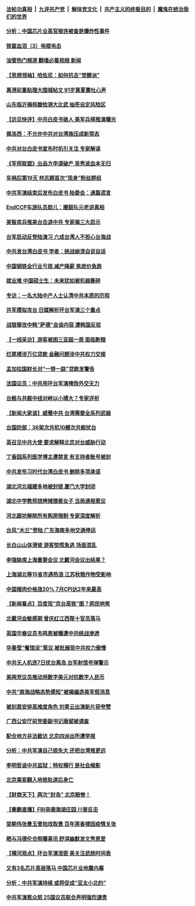 ####  [法轮功真相](../../../../basic/blob/master/README.md?t=08111201) &nbsp;|&nbsp; [九评共产党](../../../../9ping.md/blob/master/README.md?t=08111201) &nbsp;|&nbsp; [解体党文化](../../../../jtdwh.md/blob/master/README.md?t=08111201)  &nbsp;|&nbsp; [共产主义的终极目的](../../../../gczydzjmd.md/blob/master/README.md?t=08111201) &nbsp;|&nbsp; [魔鬼在统治我们的世界](../../../../mgztzwmdsj.md/blob/master/README.md?t=08111201) 

#### [分析：中国芯片业高官接连被查是爆炸性事件](../pages/nsc413/n13799810.md?t=08111201) 

#### [铁窗血泪（3）电棍电击](../pages/nsc413/n13798789.md?t=08111201) 

#### [油管热门频道 翻墙必看视频 新闻](http://45.76.130.85:81/youtube.html?08111201)

#### [【思想领袖】哈佐尼：如何抗击“觉醒派”](../pages/nsc413/n13790244.md?t=08111201) 

#### [离港前重贴理大围城帖文 91岁黄夏蕙吐心声](../pages/nsc413/n13799923.md?t=08111201) 

#### [山东临沂搞核酸检测大比武 抽签设定风险区](../pages/nsc413/n13799924.md?t=08111201) 

#### [【远见快评】中共白皮书骇人 美军兵棋推演曝光](../pages/nsc413/n13799913.md?t=08111201) 

#### [佩洛西：不允许中共对台湾施压成新常态](../pages/nsc413/n13799927.md?t=08111201) 

#### [中共对台白皮书宣布时机引关注 专家解读](../pages/nsc413/n13799899.md?t=08111201) 

#### [《军师联盟》出品方申请破产 吴秀波血本无归](../pages/nsc413/n13799860.md?t=08111201) 

#### [车祸后第19天 林志颖首次“现身”粉丝群组](../pages/nsc413/n13799879.md?t=08111201) 

#### [中共军演结束后发布白皮书 陆委会：通篇谎言](../pages/nsc413/n13799874.md?t=08111201) 

#### [EndCCP车游队员勋儿：腰鼓队元老讲真相](../pages/nsc413/n13799669.md?t=08111201) 

#### [美智库兵推美台击退中共 专家揭三大启示](../pages/nsc413/n13799676.md?t=08111201) 

#### [台军启动反登陆演习 六成台湾人不担心台海战](../pages/nsc413/n13799848.md?t=08111201) 

#### [中共发台湾白皮书 学者：统战崩溃自说自话](../pages/nsc413/n13799906.md?t=08111201) 

#### [中国钢铁全行业亏损 减产降薪 焦炭价急跌](../pages/nsc413/n13799650.md?t=08111201) 

#### [就业难 中国硕士生：未来犹如被机器撕碎](../pages/nsc413/n13799828.md?t=08111201) 

#### [专访：一名大陆中产人士认清中共本质的历程](../pages/nsc413/n13799546.md?t=08111201) 

#### [共军模拟攻台 日媒解析环台军演三个重点](../pages/nsc413/n13799801.md?t=08111201) 

#### [战狼窜改中韩“萨德”会谈内容 遭韩国反驳](../pages/nsc413/n13799823.md?t=08111201) 

#### [【一线采访】游客被困三亚超一周 面临断粮](../pages/nsc413/n13799624.md?t=08111201) 

#### [烂尾楼涉万亿贷款 金融问题涉中共权力交接](../pages/nsc413/n13799798.md?t=08111201) 

#### [孟加拉国财长对“一带一路”贷款发警告](../pages/nsc413/n13799259.md?t=08111201) 

#### [法国议员：中共用环台军演掩饰外交无力](../pages/nsc413/n13799772.md?t=08111201) 

#### [台舰与共舰中线对峙以小搏大？专家评析](../pages/nsc413/n13799723.md?t=08111201) 

#### [【新闻大家谈】威慑中共 台湾需要全系列武器](../pages/nsc413/n13799721.md?t=08111201) 

#### [台国防部：36架次共机10艘次共舰扰台](../pages/nsc413/n13799668.md?t=08111201) 

#### [英召见中共大使 要求解释北京对台威胁行动](../pages/nsc413/n13799683.md?t=08111201) 

#### [丁香园系列医学博主遭禁言 有支持者账号被封](../pages/nsc413/n13799641.md?t=08111201) 

#### [中共发布习时代台湾白皮书 删除多项承诺](../pages/nsc413/n13799640.md?t=08111201) 

#### [湖北河北福建多地被封锁 厦门大学封闭](../pages/nsc413/n13799527.md?t=08111201) 

#### [湖北中学教师烧烤摊猥亵女子 当局通报惹议](../pages/nsc413/n13799580.md?t=08111201) 

#### [河北廊坊解除所有购房限制 专家深度解析](../pages/nsc413/n13799355.md?t=08111201) 

#### [台风“木兰”登陆 广东海南多地交通停运](../pages/nsc413/n13799396.md?t=08111201) 

#### [长白山山体滑坡 游客惊慌急逃 场面混乱](../pages/nsc413/n13799544.md?t=08111201) 

#### [李强缺席上海重要会议 北戴河会议出结果？](../pages/nsc413/n13799418.md?t=08111201) 

#### [上海湖北等15省市遇热浪 江苏秋粮作物受影响](../pages/nsc413/n13799256.md?t=08111201) 

#### [中国猪肉价格涨20% 7月CPI达2年来最高](../pages/nsc413/n13799359.md?t=08111201) 

#### [【新闻看点】百度现“京台高铁”图？网民哄笑](../pages/nsc413/n13799099.md?t=08111201) 

#### [北戴河会敏感期 曾庆红江西帮十官员落马](../pages/nsc413/n13799358.md?t=08111201) 

#### [英国华裔议员韦鸣恩被曝遭中共统战渗透](../pages/nsc413/n13799344.md?t=08111201) 

#### [华春莹“餐馆说”惹议 被批展现中共权力傲慢](../pages/nsc413/n13799250.md?t=08111201) 

#### [中共无人机连7日扰台离岛 台军射信号弹警示](../pages/nsc413/n13799205.md?t=08111201) 

#### [美两党议员推动用数字美元对抗数字人民币](../pages/nsc413/n13799236.md?t=08111201) 

#### [中共“南海战略态势感知”被揭编造美军假消息](../pages/nsc413/n13799110.md?t=08111201) 


#### [被刻意安排高难度角色 刘青云出演新片获夸赞](../pages/nsc413/n13799117.md?t=08111201) 

#### [广西公安厅前党委副书记唐斌被调查](../pages/nsc413/n13799198.md?t=08111201) 

#### [配合地方非法截访 北京四派出所遭举报](../pages/nsc413/n13799156.md?t=08111201) 

#### [分析：中共军演自己损失大 还把台湾推更远](../pages/nsc413/n13798501.md?t=08111201) 

#### [李明哲谈中共监狱：特权横行 是社会缩影](../pages/nsc413/n13799212.md?t=08111201) 

#### [北京乘客翻入地铁轨道后身亡](../pages/nsc413/n13799180.md?t=08111201) 

#### [【财商天下】两次“封岛” 北京赔惨！](../pages/nsc413/n13799013.md?t=08111201) 

#### [【秦鹏直播】FBI突袭海湖庄园 川普反击](../pages/nsc413/n13799038.md?t=08111201) 

#### [梁朝伟张曼玉曾拍戏取景 百年莲香楼因疫情关张](../pages/nsc413/n13799069.md?t=08111201) 

#### [晒与冯德伦合照曝喜讯 舒淇幽默发文秀恩爱](../pages/nsc413/n13799042.md?t=08111201) 

#### [【横河观点】环台军演泄密 美关注武统时间表](../pages/nsc413/n13799105.md?t=08111201) 

#### [又有3名芯片高层落马 中国芯片业地震内幕](../pages/nsc413/n13798941.md?t=08111201) 

#### [分析：中共军演持续 或将促成“亚太小北约”](../pages/nsc413/n13798844.md?t=08111201) 

#### [中共军演惹众怒 25国议员联合声明强烈谴责](../pages/nsc413/n13799034.md?t=08111201) 

<img src='http://gfw-breaker.win/goodnews/indexes/nsc413.md' width='0px' height='0px'/>

